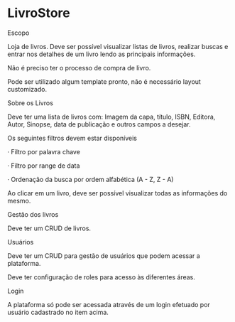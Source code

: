 # LivroStore


Escopo

Loja de livros. Deve ser possível visualizar listas de livros, realizar buscas e entrar nos detalhes de um livro lendo as principais informações.

Não é preciso ter o processo de compra de livro.

Pode ser utilizado algum template pronto, não é necessário layout customizado.

 

Sobre os Livros

Deve ter uma lista de livros com: Imagem da capa, título, ISBN, Editora, Autor, Sinopse, data de publicação e outros campos a desejar.

Os seguintes filtros devem estar disponíveis

·        Filtro por palavra chave

·        Filtro por range de data

·        Ordenação da busca por ordem alfabética (A - Z, Z - A)

 

Ao clicar em um livro, deve ser possível visualizar todas as informações do mesmo.

Gestão dos livros

Deve ter um CRUD de livros. 

Usuários

Deve ter um CRUD para gestão de usuários que podem acessar a plataforma.

Deve ter configuração de roles para acesso às diferentes áreas.

Login

A plataforma só pode ser acessada através de um login efetuado por usuário cadastrado no item acima.
